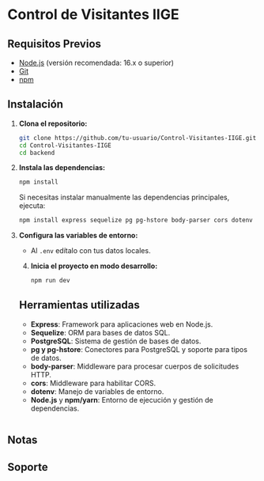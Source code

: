 # Control de Visitantes IIGE

## Requisitos Previos

- [Node.js](https://nodejs.org/) (versión recomendada: 16.x o superior)
- [Git](https://git-scm.com/)
- [npm](https://www.npmjs.com/)

## Instalación

1. **Clona el repositorio:**

   ```bash
   git clone https://github.com/tu-usuario/Control-Visitantes-IIGE.git
   cd Control-Visitantes-IIGE
   cd backend
   ```

2. **Instala las dependencias:**

   ```bash
   npm install

   ```

   Si necesitas instalar manualmente las dependencias principales, ejecuta:

   ```bash
   npm install express sequelize pg pg-hstore body-parser cors dotenv
   ```

3. **Configura las variables de entorno:**

   - Al `.env` edítalo con tus datos locales.

   4. **Inicia el proyecto en modo desarrollo:**

      ```bash
      npm run dev
      ```

   ## Herramientas utilizadas

   - **Express**: Framework para aplicaciones web en Node.js.
   - **Sequelize**: ORM para bases de datos SQL.
   - **PostgreSQL**: Sistema de gestión de bases de datos.
   - **pg y pg-hstore**: Conectores para PostgreSQL y soporte para tipos de datos.
   - **body-parser**: Middleware para procesar cuerpos de solicitudes HTTP.
   - **cors**: Middleware para habilitar CORS.
   - **dotenv**: Manejo de variables de entorno.
   - **Node.js** y **npm/yarn**: Entorno de ejecución y gestión de dependencias.

   ```

   ```

## Notas

## Soporte
